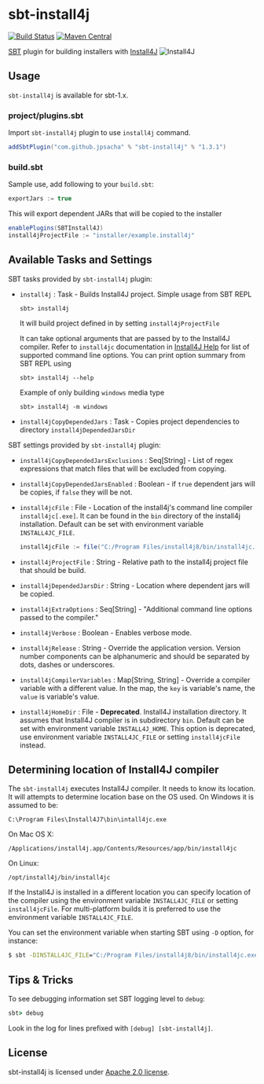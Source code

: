 sbt-install4j
=============

[![Build Status](https://travis-ci.org/jpsacha/sbt-install4j.svg?branch=master)](https://travis-ci.org/jpsacha/sbt-install4j)   [![Maven Central](https://maven-badges.herokuapp.com/maven-central/com.github.jpsacha/sbt-install4j/badge.svg)](https://maven-badges.herokuapp.com/maven-central/com.github.jpsacha/sbt-install4j)


[SBT] plugin for building installers with [Install4J]   ![Install4J](https://www.ej-technologies.com/images/product_banners/install4j_medium.png)


Usage
-----

`sbt-install4j` is available for sbt-1.x.

### project/plugins.sbt

Import `sbt-install4j` plugin to use `install4j` command.

```scala
addSbtPlugin("com.github.jpsacha" % "sbt-install4j" % "1.3.1")
```

### build.sbt
Sample use, add following to your `build.sbt`:

```scala
exportJars := true
```
This will export dependent JARs that will be copied to the installer

```scala
enablePlugins(SBTInstall4J)
install4jProjectFile := "installer/example.install4j"
```

## Available Tasks and Settings

SBT tasks provided by  `sbt-install4j` plugin:

* `install4j` : Task - 
  Builds Install4J project. Simple usage from SBT REPL
  ```
  sbt> install4j
  ```
  It will build project defined in by setting `install4jProjectFile`
  
  It can take optional arguments that are passed by to the Install4J compiler. 
  Refer to `install4jc` documentation in [Install4J Help](https://www.ej-technologies.com/resources/install4j/help/doc/#install4j.cli) for list of supported command line options. You can print option summary from SBT REPL using
  ```
  sbt> install4j --help
  ```
  Example of only building `windows` media type
  ```
  sbt> install4j -m windows
  ```

* `install4jCopyDependedJars` : Task - 
  Copies project dependencies to directory `install4jDependedJarsDir`
  

SBT settings provided by  `sbt-install4j` plugin:

* `install4jCopyDependedJarsExclusions` : Seq[String] - 
  List of regex expressions that match files that will be excluded from copying.

* `install4jCopyDependedJarsEnabled` : Boolean -
   if `true` dependent jars will be copies, if `false` they will be not.

* `install4jcFile` : File -  Location of the install4j's command line compiler `install4jc[.exe]`. It can be found in the `bin` directory of the install4j installation. Default can be set with environment variable `INSTALL4JC_FILE`.
  ```scala
  install4jcFile := file("C:/Program Files/install4j8/bin/install4jc.exe")
  ```

* `install4jProjectFile` : String - Relative path to the install4j project file that should be build.

* `install4jDependedJarsDir` : String -
  Location where dependent jars will be copied.
  
* `install4jExtraOptions` : Seq[String] - "Additional command line options passed to the compiler."

* `install4jVerbose` : Boolean -
  Enables verbose mode.

* `install4jRelease` : String -
  Override the application version. 
  Version number components can be alphanumeric and should be separated by dots, dashes or underscores.

* `install4jCompilerVariables` : Map[String, String] -
  Override a compiler variable with a different value.
  In the map, the `key` is variable's name, the `value` is variable's value.
  
* `install4jHomeDir` : File - __Deprecated__. Install4J installation directory. It assumes that Install4J compiler is in subdirectory `bin`. Default can be set with environment variable `INSTALL4J_HOME`. This option is deprecated, use environment variable `INSTALL4JC_FILE` or setting `install4jcFile` instead.
 
## Determining location of Install4J compiler

The `sbt-install4j` executes Install4J compiler. It needs to know its location. It will attempts to determine location base on the OS used. On Windows it is assumed to be:
```
C:\Program Files\Install4J7\bin\intall4jc.exe

```

On Mac OS X:
```
/Applications/install4j.app/Contents/Resources/app/bin/install4jc
```

On Linux:
```
/opt/install4j/bin/install4jc
```

If the Install4J is installed in a different location you can specify location of the compiler using the environment variable `INSTALL4JC_FILE` or setting `install4jcFile`. For multi-platform builds it is preferred to use the environment variable `INSTALL4JC_FILE`.

You can set the environment variable when starting SBT using `-D` option, for instance:
```cmd
$ sbt -DINSTALL4JC_FILE="C:/Program Files/install4j8/bin/install4jc.exe"
```

## Tips & Tricks

To see debugging information set SBT logging level to `debug`:
```cmd
sbt> debug
```
Look in the log for lines prefixed with `[debug] [sbt-install4j]`.


## License

sbt-install4j is licensed under [Apache 2.0 license][Apache2].




[Install4J]: https://www.ej-technologies.com/products/install4j/overview.html
[SBT]: http://www.scala-sbt.org/
[Apache2]: https://www.apache.org/licenses/LICENSE-2.0.html
